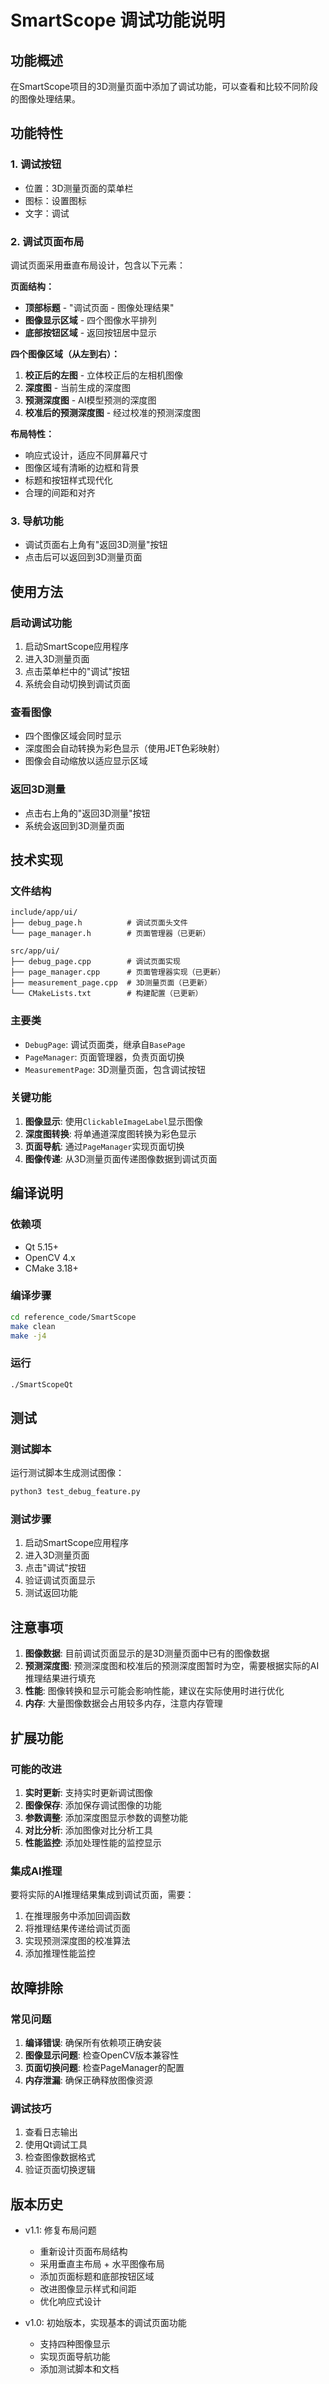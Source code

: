 # SmartScope 调试功能说明

## 功能概述

在SmartScope项目的3D测量页面中添加了调试功能，可以查看和比较不同阶段的图像处理结果。

## 功能特性

### 1. 调试按钮
- 位置：3D测量页面的菜单栏
- 图标：设置图标
- 文字：调试

### 2. 调试页面布局
调试页面采用垂直布局设计，包含以下元素：

**页面结构：**
- **顶部标题** - "调试页面 - 图像处理结果"
- **图像显示区域** - 四个图像水平排列
- **底部按钮区域** - 返回按钮居中显示

**四个图像区域（从左到右）：**
1. **校正后的左图** - 立体校正后的左相机图像
2. **深度图** - 当前生成的深度图
3. **预测深度图** - AI模型预测的深度图
4. **校准后的预测深度图** - 经过校准的预测深度图

**布局特性：**
- 响应式设计，适应不同屏幕尺寸
- 图像区域有清晰的边框和背景
- 标题和按钮样式现代化
- 合理的间距和对齐

### 3. 导航功能
- 调试页面右上角有"返回3D测量"按钮
- 点击后可以返回到3D测量页面

## 使用方法

### 启动调试功能
1. 启动SmartScope应用程序
2. 进入3D测量页面
3. 点击菜单栏中的"调试"按钮
4. 系统会自动切换到调试页面

### 查看图像
- 四个图像区域会同时显示
- 深度图会自动转换为彩色显示（使用JET色彩映射）
- 图像会自动缩放以适应显示区域

### 返回3D测量
- 点击右上角的"返回3D测量"按钮
- 系统会返回到3D测量页面

## 技术实现

### 文件结构
```
include/app/ui/
├── debug_page.h          # 调试页面头文件
└── page_manager.h        # 页面管理器（已更新）

src/app/ui/
├── debug_page.cpp        # 调试页面实现
├── page_manager.cpp      # 页面管理器实现（已更新）
├── measurement_page.cpp  # 3D测量页面（已更新）
└── CMakeLists.txt        # 构建配置（已更新）
```

### 主要类
- `DebugPage`: 调试页面类，继承自`BasePage`
- `PageManager`: 页面管理器，负责页面切换
- `MeasurementPage`: 3D测量页面，包含调试按钮

### 关键功能
1. **图像显示**: 使用`ClickableImageLabel`显示图像
2. **深度图转换**: 将单通道深度图转换为彩色显示
3. **页面导航**: 通过`PageManager`实现页面切换
4. **图像传递**: 从3D测量页面传递图像数据到调试页面

## 编译说明

### 依赖项
- Qt 5.15+
- OpenCV 4.x
- CMake 3.18+

### 编译步骤
```bash
cd reference_code/SmartScope
make clean
make -j4
```

### 运行
```bash
./SmartScopeQt
```

## 测试

### 测试脚本
运行测试脚本生成测试图像：
```bash
python3 test_debug_feature.py
```

### 测试步骤
1. 启动SmartScope应用程序
2. 进入3D测量页面
3. 点击"调试"按钮
4. 验证调试页面显示
5. 测试返回功能

## 注意事项

1. **图像数据**: 目前调试页面显示的是3D测量页面中已有的图像数据
2. **预测深度图**: 预测深度图和校准后的预测深度图暂时为空，需要根据实际的AI推理结果进行填充
3. **性能**: 图像转换和显示可能会影响性能，建议在实际使用时进行优化
4. **内存**: 大量图像数据会占用较多内存，注意内存管理

## 扩展功能

### 可能的改进
1. **实时更新**: 支持实时更新调试图像
2. **图像保存**: 添加保存调试图像的功能
3. **参数调整**: 添加深度图显示参数的调整功能
4. **对比分析**: 添加图像对比分析工具
5. **性能监控**: 添加处理性能的监控显示

### 集成AI推理
要将实际的AI推理结果集成到调试页面，需要：
1. 在推理服务中添加回调函数
2. 将推理结果传递给调试页面
3. 实现预测深度图的校准算法
4. 添加推理性能监控

## 故障排除

### 常见问题
1. **编译错误**: 确保所有依赖项正确安装
2. **图像显示问题**: 检查OpenCV版本兼容性
3. **页面切换问题**: 检查PageManager的配置
4. **内存泄漏**: 确保正确释放图像资源

### 调试技巧
1. 查看日志输出
2. 使用Qt调试工具
3. 检查图像数据格式
4. 验证页面切换逻辑

## 版本历史

- v1.1: 修复布局问题
  - 重新设计页面布局结构
  - 采用垂直主布局 + 水平图像布局
  - 添加页面标题和底部按钮区域
  - 改进图像显示样式和间距
  - 优化响应式设计

- v1.0: 初始版本，实现基本的调试页面功能
  - 支持四种图像显示
  - 实现页面导航功能
  - 添加测试脚本和文档 